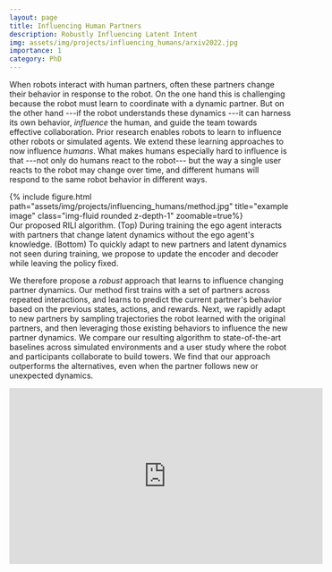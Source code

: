 ```yaml
---
layout: page
title: Influencing Human Partners
description: Robustly Influencing Latent Intent
img: assets/img/projects/influencing_humans/arxiv2022.jpg
importance: 1
category: PhD
---
```


When robots interact with human partners, often these partners change their behavior in response to the robot. On the one hand this is challenging because the robot must learn to coordinate with a dynamic partner. But on the other hand ---if the robot understands these dynamics ---it can harness its own behavior, <em>influence</em> the human, and guide the team towards effective collaboration. Prior research enables robots to learn to influence other robots or simulated agents. We extend these learning approaches to now influence <em>humans</em>. What makes humans especially hard to influence is that ---not only do humans react to the robot--- but the way a single user reacts to the robot may change over time, and different humans will respond to the same robot behavior in different ways.


<div class="row">
<div class="col-sm mt-3 mt-md-0">
{% include figure.html path="assets/img/projects/influencing_humans/method.jpg" title="example image" class="img-fluid rounded z-depth-1" zoomable=true%}
</div>
</div>
<div class="caption">
Our proposed RILI algorithm. (Top) During training the ego agent interacts with partners that change latent dynamics without the ego agent's knowledge. (Bottom) To quickly adapt to new partners and latent dynamics not seen during training, we propose to update the encoder and decoder while leaving the policy fixed.
</div>

We therefore propose a <em>robust</em> approach that learns to influence changing partner dynamics. Our method first trains with a set of partners across repeated interactions, and learns to predict the current partner's behavior based on the previous states, actions, and rewards. Next, we rapidly adapt to new partners by sampling trajectories the robot learned with the original partners, and then leveraging those existing behaviors to influence the new partner dynamics. We compare our resulting algorithm to state-of-the-art baselines across simulated environments and a user study where the robot and participants collaborate to build towers. We find that our approach outperforms the alternatives, even when the partner follows new or unexpected dynamics.



<p align="center"><iframe width="560" height="315" src="https://www.youtube.com/embed/lYsWM8An18g?rel=0" title="YouTube video player" frameborder="0" allow="accelerometer; autoplay; clipboard-write; encrypted-media; gyroscope; picture-in-picture" allowfullscreen></iframe>
</p>
